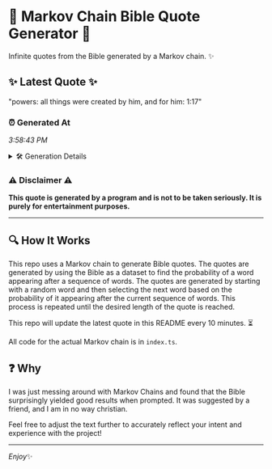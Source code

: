 # 📖 Markov Chain Bible Quote Generator 📖

Infinite quotes from the Bible generated by a Markov chain. ✨

## ✨ Latest Quote ✨
"powers: all things were created by him, and for him: 1:17"

### ⏰ Generated At
*3:58:43 PM*

<details>
    <summary>🛠️ Generation Details</summary>
    <p>
        <strong>🌱 Seed:</strong> powers:<br>
        <strong>🔄 Iterations:</strong> 10<br>
        <strong>📜 Context History:</strong><br>[ powers: ]: all<br>[ powers:, all ]: things<br>[ powers:, all, things ]: were<br>[ powers:, all, things, were ]: created<br>[ powers:, all, things, were, created ]: by<br>[ powers:, all, things, were, created, by ]: him,<br>[ all, things, were, created, by, him, ]: and<br>[ things, were, created, by, him,, and ]: for<br>[ were, created, by, him,, and, for ]: him:<br>[ created, by, him,, and, for, him: ]: 1:17<br>
    </p>
</details>

### ⚠️ Disclaimer ⚠️
**This quote is generated by a program and is not to be taken seriously. It is purely for entertainment purposes.**

---

## 🔍 How It Works

This repo uses a Markov chain to generate Bible quotes. The quotes are generated by using the Bible as a dataset to find the probability of a word appearing after a sequence of words. The quotes are generated by starting with a random word and then selecting the next word based on the probability of it appearing after the current sequence of words. This process is repeated until the desired length of the quote is reached.

This repo will update the latest quote in this README every 10 minutes. ⏳

All code for the actual Markov chain is in `index.ts`.

## ❓ Why

I was just messing around with Markov Chains and found that the Bible surprisingly yielded good results when prompted. 
It was suggested by a friend, and I am in no way christian.

Feel free to adjust the text further to accurately reflect your intent and experience with the project!

---

*Enjoy*✨
